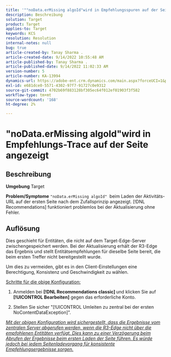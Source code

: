 ```yaml
---
title: '""noData.erMissing algoId"wird in Empfehlungsspuren auf der Seite angezeigt."'
description: Beschreibung
solution: Target
product: Target
applies-to: Target
keywords: KCS
resolution: Resolution
internal-notes: null
bug: true
article-created-by: Tanay Sharma .
article-created-date: 9/14/2022 10:55:48 AM
article-published-by: Tanay Sharma .
article-published-date: 9/14/2022 11:02:33 AM
version-number: 5
article-number: KA-13994
dynamics-url: https://adobe-ent.crm.dynamics.com/main.aspx?forceUCI=1&pagetype=entityrecord&etn=knowledgearticle&id=e3d763c7-1b34-ed11-9db1-002248086735
exl-id: e681dce0-5571-4302-97f7-91727c0e9312
source-git-commit: 4702b69f883128bf305ec64f012ef01903f3f582
workflow-type: tm+mt
source-wordcount: '168'
ht-degree: 2%

---
```


# &quot;noData.erMissing algoId&quot;wird in Empfehlungs-Trace auf der Seite angezeigt

## Beschreibung

<b>Umgebung</b>
Target


<b>Problem/Symptome</b>
`"noData.erMissing algoId"`  beim Laden der Aktivitäts-URL auf der ersten Seite nach dem Zufallsprinzip angezeigt. [!DNL Recommendations] funktioniert problemlos bei der Aktualisierung ohne Fehler.


## Auflösung


Dies geschieht für Entitäten, die nicht auf dem Target-Edge-Server zwischengespeichert werden. Bei der Aktualisierung erhält der R3-Edge das Ergebnis und stellt Entitätsempfehlungen für dieselbe Seite bereit, die beim ersten Treffer nicht bereitgestellt wurde.

Um dies zu vermeiden, gibt es in den Client-Einstellungen eine Berechtigung, Konsistenz und Geschwindigkeit zu wählen.



<u>Schritte für die obige Konfiguration:</u>

1. Anmelden bei <b>[!DNL Recommendations classic] </b>und klicken Sie auf <b>[!UICONTROL Bearbeiten]</b> gegen das erforderliche Konto.

2. Stellen Sie sicher &quot;[!UICONTROL Umleiten zu zentral bei der ersten NoContentDataException]&quot;.

*<u>Mit der obigen Konfiguration wird sichergestellt, dass die Ergebnisse vom zentralen Server abgerufen werden, wenn die R3-Edge nicht über die empfohlenen Entitäten verfügt. Dies kann zu einer Verzögerung beim Abrufen der Ergebnisse beim ersten Laden der Seite führen. Es würde jedoch bei jedem Seitenladevorgang für konsistente Empfehlungsergebnisse sorgen.</u>*
